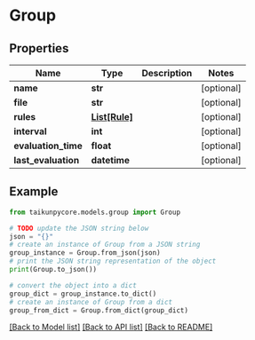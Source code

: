 # Group


## Properties

Name | Type | Description | Notes
------------ | ------------- | ------------- | -------------
**name** | **str** |  | [optional] 
**file** | **str** |  | [optional] 
**rules** | [**List[Rule]**](Rule.md) |  | [optional] 
**interval** | **int** |  | [optional] 
**evaluation_time** | **float** |  | [optional] 
**last_evaluation** | **datetime** |  | [optional] 

## Example

```python
from taikunpycore.models.group import Group

# TODO update the JSON string below
json = "{}"
# create an instance of Group from a JSON string
group_instance = Group.from_json(json)
# print the JSON string representation of the object
print(Group.to_json())

# convert the object into a dict
group_dict = group_instance.to_dict()
# create an instance of Group from a dict
group_from_dict = Group.from_dict(group_dict)
```
[[Back to Model list]](../README.md#documentation-for-models) [[Back to API list]](../README.md#documentation-for-api-endpoints) [[Back to README]](../README.md)


